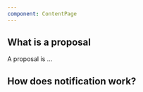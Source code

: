 ```yaml
---
component: ContentPage
---
```


## What is a proposal
A proposal is ...

## How does notification work?

